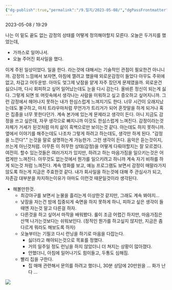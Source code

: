 ```yaml
---
{"dg-publish":true,"permalink":"/9.일지/2023-05-08/","dgPassFrontmatter":true}
---
```



2023-05-08 / 19:29

나는 이 밑도 끝도 없는 감정의 상태를 어떻게 정의해야할지 모른다. 오늘은 두가지를 했었는데, 

- 가까스로 일어나서.
- 오늘 주어진 회사일을 했다.

이게 주된 일상이었다. 일을 한다. 라는것에 대해서는 기술적인 관점이 필요한건 아니니까. 
감정의 느낌에서 보자면, 아침에 깰려고 했을때 외로운감정이 들었다 아무도 주위에 없고, 차갑고 어두운방. 아마도 엊그제 낮잠을 얕게 자주 잤던게 문제였을까. 외로운건 싫으니까, 다시 회피하고 싶어 일어났는데도 눈을 다시 감는다. 올바른 정신이 되는게 싫다. 그렇게 되면 또 머릿속에서 생각나는 사람을 미워하고 싶고 증오하고 싶어지니까. 그런 감정에서 헤어나지 못하는 내가 한심스럽게 느껴지기도 한다. 너무 시간이 오래지났는데도 불구하고, 마치 트라우마처럼 무언가가 트리거가 되어 혼잣말을 하게 되거나 혹은 집중을 너무 못한다던가. 계속 본가에 있는게 문제라고 생각이 든다. 아니 지금도 감정을 쓰고 싶은데, 자꾸 생각으로 빠지니까 이것도 한심스럽게 느껴진다. 감정이라는것 자체가 거세가 된것처럼 마치 삶이 흑백으로만 보이는것 같다. 아는데도 하지 못하니까. 옆에서 이야기를 해주는데도 나조차 그렇게 하려고 하는데도, 생각만 하게 된다. "감정을 느낀다"." 는것을 말로 설명하는게 가능한가. 그런 생각이 든다. 음악은 듣는것이지, 쓰는게 아닌것처럼. 아무튼 이 허무한 상태(감정)을 어떻게 다뤄야할지는 잘 모르겠다. 여전히. 할수 있는것들은 여러가지가 있지만, 하려고 하는 마음가짐을 일으키는것은 어렵게만 느껴진다. 아무것도 없는것에서 뭔가를 일으키려고 하니까 계속 자기 비하를 하게 되는것 처럼 느껴진다. 계속 영화를 보고, 예능 프로그램도 보면서 감정이 매말라가지 않도록 하는게 지금은 주효한것 같다. 내가 회사일을 하는것에 대해 주 관심사가 되고, 자존감 대부분을 차지하는이유가 아마도 이런것 때문일것이라 생각된다.

- 해볼만한것.
	- 최강야구를 보면서 눈물을 흘리는게 이상한것 같지만, 그래도 계속 봐야지...
	- 낮잠을 자는건 밤에 집중되게 숙면을 하지 못하게 하니, 피하고 싶은 생각이 들때엔 자는것 말고 다른걸 하자.
	- 다른것을 하고 싶어서 마작을 배워봤다. 룰이 조금 어렵긴 하지만, 마음가짐은 산책 나가는것보다는 쉬워보인다. (정적인 뭔가를 하고싶지 않지만, 지금은 좀 다르게 뭐라도 해보도록 하자)
	- 오늘부터는 기필코 다시 런닝을 하기로 마음을 다잡는다.
		- 싫더라고 해야되는것으로 목표를 정했다.
		- 거의 일주일 정도 런닝을 하지 않았더니 더 쳐지는 상황이 많아졌다.
		- 안했더니, 아침에 일어나기도 힘이들고, 두통도 심해짐.
	- 빨리 집을 구한다.
		- 집 매매 관련해서 문의를 하려고 했더니, 30분 상담에 20만원을 ... 화가 난다 ...


![](https://i.imgur.com/V6s4UsF.png)
